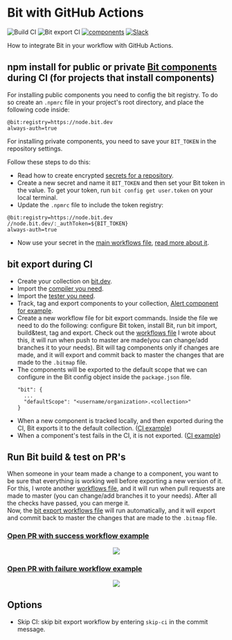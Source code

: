 # Bit with GitHub Actions

![Build CI](https://github.com/teambit/bit-with-github-actions/workflows/Build%20CI/badge.svg)
![Bit export CI](https://github.com/teambit/bit-with-github-actions/workflows/Bit%20export%20CI/badge.svg)
[![components](https://img.shields.io/badge/dynamic/json.svg?color=6e3991&label=components&query=payload.totalComponents&url=https%3A%2F%2Fapi.bit.dev%2Fscope%2Fjoshk%2Fbit-with-github-actions)](https://bit.dev/joshk/bit-with-github-actions)
[![Slack](https://badgen.now.sh/badge/chat/on%20Slack/cyan)](https://join.slack.com/t/bit-dev-community/shared_invite/enQtNzM2NzQ3MTQzMTg3LWI2YmFmZjQwMTkxNmFmNTVkYzU2MGI2YjgwMmJlZDdkNWVhOGIzZDFlYjg4MGRmOTM4ODAxNTIxMTMwNWVhMzg)

How to integrate Bit in your workflow with GitHub Actions.

## npm install for public or private [Bit components](https://github.com/teambit/bit) during CI (for projects that install components)

For installing public components you  need to config the bit registry. To do so create an `.npmrc` file in your project's root directory, and place the following code inside:

```
@bit:registry=https://node.bit.dev
always-auth=true
```

For installing private components, you need to save your `BIT_TOKEN` in the repository settings.

Follow these steps to do this:

- Read how to create encrypted [secrets for a repository](https://help.github.com/en/actions/configuring-and-managing-workflows/creating-and-storing-encrypted-secrets#creating-encrypted-secrets-for-a-repository).
- Create a new secret and name it `BIT_TOKEN` and then set your Bit token in the value. To get your token, run `bit config get user.token` on your local terminal.
- Update the `.npmrc` file to include the token registry:

```
@bit:registry=https://node.bit.dev
//node.bit.dev/:_authToken=${BIT_TOKEN}
always-auth=true
```

- Now use your secret in the [main workflows file](.github/workflows/main.yml), [read more about it](https://help.github.com/en/actions/configuring-and-managing-workflows/creating-and-storing-encrypted-secrets#using-encrypted-secrets-in-a-workflow).

## bit export during CI

- Create your collection on [bit.dev](bit.dev).
- Import the [compiler you need](https://bit.dev/bit/envs).
- Import the [tester you need](https://bit.dev/bit/envs).
- Track, tag and export components to your collection, [Alert component for example](src/components/Alert).
- Create a new workflow file for bit export commands. Inside the file we need to do the following: configure Bit token, install Bit, run bit import, build&test, tag and export.
  Check out the [workflows file](.github/workflows/bitexport.yml) I wrote about this, it will run when push to master are made(you can change/add branches it to your needs).
  Bit will tag components only if changes are made, and it will export and commit back to master the changes that are made to the `.bitmap` file.
- The components will be exported to the default scope that we can configure in the Bit config object inside the `package.json` file.
  ```
  "bit": {
    ...
    "defaultScope": "<username/organization>.<collection>"
  }
  ```
- When a new component is tracked locally, and then exported during the CI, Bit exports it to the default collection. ([CI example](https://github.com/teambit/bit-with-github-actions/runs/761617133?check_suite_focus=true))
- When a component's test fails in the CI, it is not exported. ([CI example](https://github.com/teambit/bit-with-github-actions/runs/761573923?check_suite_focus=true))

## Run Bit build & test on PR's

When someone in your team made a change to a component, you want to be sure that everything is working well before exporting a new version of it.  
For this, I wrote another [workflows file](.github/workflows/bitbuildandtest.yml), and it will run when pull requests are made to master (you can change/add branches it to your needs).
After all the checks have passed, you can merge it.   
Now, the [bit export workflows file](.github/workflows/bitexport.yml) will run automatically, and it will export and commit back to master the changes that are made to the `.bitmap` file.

### [Open PR with success workflow example](https://github.com/teambit/bit-with-github-actions/pull/7)

<p align="center">
  <a href="https://github.com/teambit/bit-with-github-actions/pull/7"><img src="https://i.imagesup.co/images2/6fef0746b7a08cb65295ed0bdf1c2e6f7bc1e01d.png"></a>
</p>

### [Open PR with failure workflow example](https://github.com/teambit/bit-with-github-actions/pull/6)

<p align="center">
  <a href="https://github.com/teambit/bit-with-github-actions/pull/6"><img src="https://i.imagesup.co/images2/0a53b2747d1fe38106ee6e4928db8a361a03f906.png"></a>
</p>

## Options

- Skip CI: skip bit export workflow by entering `skip-ci` in the commit message.

